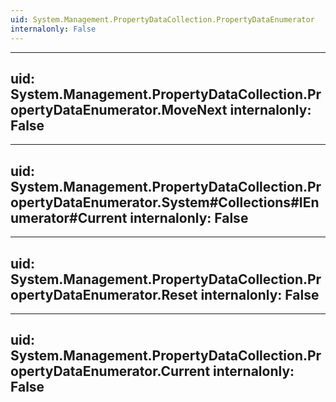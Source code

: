 ```yaml
---
uid: System.Management.PropertyDataCollection.PropertyDataEnumerator
internalonly: False
---
```


---
uid: System.Management.PropertyDataCollection.PropertyDataEnumerator.MoveNext
internalonly: False
---

---
uid: System.Management.PropertyDataCollection.PropertyDataEnumerator.System#Collections#IEnumerator#Current
internalonly: False
---

---
uid: System.Management.PropertyDataCollection.PropertyDataEnumerator.Reset
internalonly: False
---

---
uid: System.Management.PropertyDataCollection.PropertyDataEnumerator.Current
internalonly: False
---
